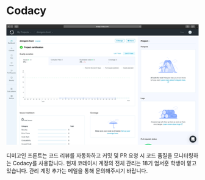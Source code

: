 # Codacy

![](../.gitbook/assets/image%20(11).png)

디미고인 프론트는 코드 리뷰를 자동화하고 커밋 및 PR 요청 시 코드 품질을 모니터링하는 Codacy를 사용합니다. 현재 코데이시 계정의 전체 관리는 18기 엄서훈 학생이 맡고 있습니다. 관리 계정 추가는 메일을 통해 문의해주시기 바랍니다.
